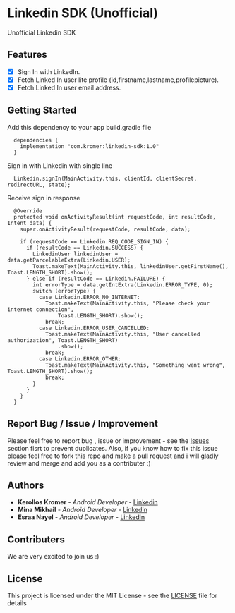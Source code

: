 # Linkedin SDK (Unofficial)

Unofficial Linkedin SDK

## Features

- [x] Sign In with LinkedIn.
- [x] Fetch Linked In user lite profile (id,firstname,lastname,profilepicture).
- [x] Fetch Linked In user email address.

## Getting Started

Add this dependency to your app build.gradle file
```
  dependencies {
    implementation "com.kromer:linkedin-sdk:1.0"
  }
```
Sign in with Linkedin with single line
```
  Linkedin.signIn(MainActivity.this, clientId, clientSecret, redirectURL, state);
```
Receive sign in response
```
  @Override
  protected void onActivityResult(int requestCode, int resultCode, Intent data) {
    super.onActivityResult(requestCode, resultCode, data);

    if (requestCode == Linkedin.REQ_CODE_SIGN_IN) {
      if (resultCode == Linkedin.SUCCESS) {
        LinkedinUser linkedinUser = data.getParcelableExtra(Linkedin.USER);
        Toast.makeText(MainActivity.this, linkedinUser.getFirstName(), Toast.LENGTH_SHORT).show();
      } else if (resultCode == Linkedin.FAILURE) {
        int errorType = data.getIntExtra(Linkedin.ERROR_TYPE, 0);
        switch (errorType) {
          case Linkedin.ERROR_NO_INTERNET:
            Toast.makeText(MainActivity.this, "Please check your internet connection",
                Toast.LENGTH_SHORT).show();
            break;
          case Linkedin.ERROR_USER_CANCELLED:
            Toast.makeText(MainActivity.this, "User cancelled authorization", Toast.LENGTH_SHORT)
                .show();
            break;
          case Linkedin.ERROR_OTHER:
            Toast.makeText(MainActivity.this, "Something went wrong", Toast.LENGTH_SHORT).show();
            break;
        }
      }
    }
  }
```
## Report Bug / Issue / Improvement

Please feel free to report bug , issue or improvement - see the [Issues](https://github.com/kerolloskromer/linkedin-sdk/issues) section fisrt to prevent duplicates.
Also, if you know how to fix this issue please feel free to fork this repo and make a pull request and i will gladly review and merge and add you as a contributer :)

## Authors

* **Kerollos Kromer** - *Android Developer* - [Linkedin](https://www.linkedin.com/in/kerollos-kromer-39aba078/)
* **Mina Mikhail** - *Android Developer* - [Linkedin](https://www.linkedin.com/in/minasamirgerges/)
* **Esraa Nayel** - *Android Developer* - [Linkedin](https://www.linkedin.com/in/esraa-nayel-22362064/)

## Contributers

We are very excited to join us :)

## License

This project is licensed under the MIT License - see the [LICENSE](LICENSE) file for details
